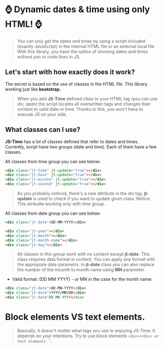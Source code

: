 # ⌚ Dynamic dates & time using only HTML! ⌚

> You can only get the dates and times by using a script included (exactly JavaScript) in the internal HTML file or an external local file. With this library, you have the option of showing dates and times without join or code lines in JS.

## Let's start with how exactly does it work?
The secret is based on the use of classes in the HTML file. This library working just like **bootstrap.**
> When you add **JS-Time** defined class to your HTML tag *(you can use div, span)* the script locates all overwritten tags and changes their content to valid date or time. Thanks to this, you won't have to execute JS on your side.

## What classes can I use?
**JS-Time** has a lot of classes defined that refer to dates and times. Currently, script have two groups (date and time). Each of them have a few classes.

All classes from time group you can see below:
```HTML
<div class="jt-time" jt-update="true"></div>
<div class="jt-hour" jt-update="true"></div>
<div class="jt-minute" jt-update="true"></div>
<div class="jt-second" jt-update="true"></div>
```
> As you probably noticed, there's a new attribute in the div tag. **jt-update** is used to check if you want to update given class. Notice: This atributte working only with time group.

All classes from date group you can see below:
```HTML
<div class="jt-date">DD-MM-YYYY</div>

<div class="jt-year"></div>
<div class="jt-month"></div>
<div class="jt-month-name"></div>
<div class="jt-day"></div>
```
> All classes in this group work with no content except **jt-date**. This class requires data format in content. You can apply any format with the appropiate date parametrs.
> In **jt-date** class you can also replace the number of the mounth to month name using **MN** parameter.
+ Valid format: (DD MM YYYY) - or MN in the case for the month name:
```HTML
<div class="jt-date">DD-MN-YYYY</div>
<div class="jt-date">YYYY/MM/DD</div>
<div class="jt-date"DD MN YYYY</div>
```
# Block elements VS text elements.
> Basically, it doesn't matter what tags you use to enjoying JS-Time. It depends on your intentions. Try to use block elements ``<div></div> or text elements ``<span></span>``.

